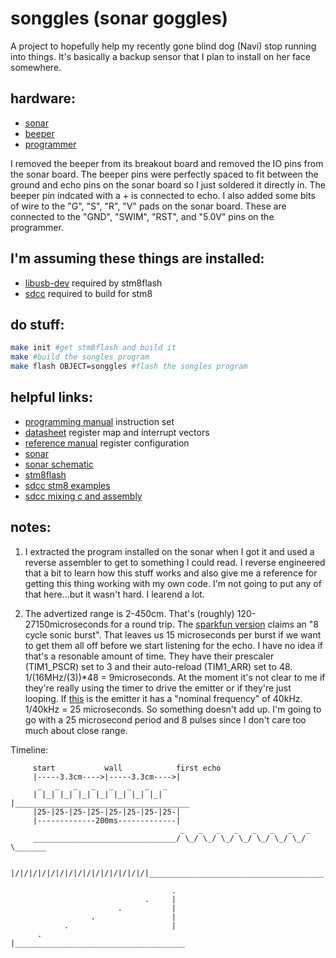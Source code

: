 # songgles (sonar goggles)
A project to hopefully help my recently gone blind dog (Navi) stop running into things. It's basically a backup sensor that I plan to install on her face somewhere.

## hardware:
- [sonar](https://www.velleman.eu/products/view/?id=435526)
- [beeper](https://www.velleman.eu/products/view/?id=435552)
- [programmer](https://www.amazon.com/ST-Link-Emulator-Downloader-Programming-Random/dp/B00RYVLN4U)

I removed the beeper from its breakout board and removed the IO pins from the sonar board. The beeper pins were perfectly spaced to fit between the ground and echo pins on the sonar board so I just soldered it directly in. The beeper pin indcated with a + is connected to echo. I also added some bits of wire to the "G", "S", "R", "V" pads on the sonar board. These are connected to the "GND", "SWIM", "RST", and "5.0V" pins on the programmer.

## I'm assuming these things are installed:
- [libusb-dev](https://libusb.info) required by stm8flash
- [sdcc](http://sdcc.sourceforge.net/) required to build for stm8

## do stuff:
```bash
make init #get stm8flash and build it
make #build the songles program
make flash OBJECT=songgles #flash the songles program
```

## helpful links:
- [programming manual](https://www.st.com/content/ccc/resource/technical/document/programming_manual/43/24/13/9a/89/df/45/ed/CD00161709.pdf/files/CD00161709.pdf/jcr:content/translations/en.CD00161709.pdf) instruction set
- [datasheet](https://www.st.com/resource/en/datasheet/stm8s003k3.pdf) register map and interrupt vectors
- [reference manual](https://www.st.com/content/ccc/resource/technical/document/reference_manual/9a/1b/85/07/ca/eb/4f/dd/CD00190271.pdf/files/CD00190271.pdf/jcr:content/translations/en.CD00190271.pdf) register configuration
- [sonar](https://www.velleman.eu/products/view/?id=435526)
- [sonar schematic](https://www.velleman.eu/downloads/29/infosheets/vma306_scheme.pdf)
- [stm8flash](https://github.com/vdudouyt/stm8flash)
- [sdcc stm8 examples](https://github.com/vdudouyt/sdcc-examples-stm8)
- [sdcc mixing c and assembly](https://lujji.github.io/blog/mixing-c-and-assembly-on-stm8/)

## notes:
1) I extracted the program installed on the sonar when I got it and used a reverse assembler to get to something I could read. I reverse engineered that a bit to learn how this stuff works and also give me a reference for getting this thing working with my own code. I'm not going to put any of that here...but it wasn't hard. I learend a lot.

2) The advertized range is 2-450cm. That's (roughly) 120-27150microseconds for a round trip. The [sparkfun version](https://www.sparkfun.com/products/13959) claims an "8 cycle sonic burst". That leaves us 15 microseconds per burst if we want to get them all off before we start listening for the echo. I have no idea if that's a resonable amount of time. They have their prescaler (TIM1_PSCR) set to 3 and their auto-reload (TIM1_ARR) set to 48. 1/(16MHz/(3))\*48 = 9microseconds. At the moment it's not clear to me if they're really using the timer to drive the emitter or if they're just looping. If [this](https://www.velleman.eu/products/view/?id=11889) is the emitter it has a "nominal frequency" of 40kHz. 1/40kHz = 25 microseconds. So something doesn't add up. I'm going to go with a 25 microsecond period and 8 pulses since I don't care too much about close range.

Timeline:
```
     start           wall            first echo
     |-----3.3cm---->|-----3.3cm---->|
      _   _   _   _   _   _   _   _
     | |_| |_| |_| |_| |_| |_| |_| |_______________________________________
     |25-|25-|25-|25-|25-|25-|25-|25-|
     |-------------200ms-------------|
                                      _   _   _   _   _   _   _   _
     ________________________________/ \_/ \_/ \_/ \_/ \_/ \_/ \_/ \_______
     
     |/|/|/|/|/|/|/|/|/|/|/|/|/|/|/|_______________________________________
     
                                    .
                              .     |
                        .           |
                  .                 |
            .                       |
      .                             |______________________________________
```
